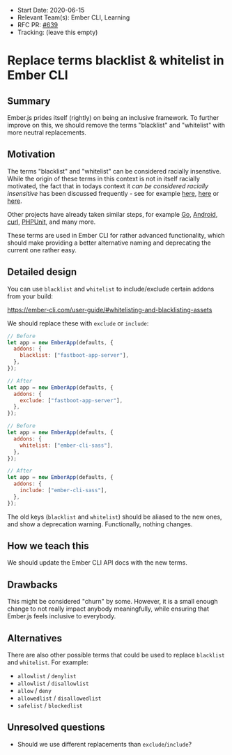 - Start Date: 2020-06-15
- Relevant Team(s): Ember CLI, Learning
- RFC PR: [#639](https://github.com/emberjs/rfcs/pull/639)
- Tracking: (leave this empty)

# Replace terms blacklist & whitelist in Ember CLI

## Summary

Ember.js prides itself (rightly) on being an inclusive framework. To further improve on this, we should remove the terms "blacklist" and "whitelist" with more neutral replacements.

## Motivation

The terms "blacklist" and "whitelist" can be considered racially insenstive. While the origin of these terms in this context is not in itself racially motivated, the fact that in todays context it _can be considered racially insensitive_ has been discussed frequently - see for example [here](https://www.ncbi.nlm.nih.gov/pmc/articles/PMC6148600/), [here](https://bugs.chromium.org/p/chromium/issues/detail?id=981129#c16) or [here](https://www.zdnet.com/article/uk-ncsc-to-stop-using-whitelist-and-blacklist-due-to-racial-stereotyping/).

Other projects have already taken similar steps, for example [Go](https://go-review.googlesource.com/c/go/+/236857/), [Android](<https://android-review.googlesource.com/q/topic:%22soong_inclusive_language%22+(status:open%20OR%20status:merged)>), [curl](https://github.com/curl/curl/pull/5546), [PHPUnit](https://github.com/sebastianbergmann/phpunit/issues/4275), and many more.

These terms are used in Ember CLI for rather advanced functionality, which should make providing a better alternative naming and deprecating the current one rather easy.

## Detailed design

You can use `blacklist` and `whitelist` to include/exclude certain addons from your build:

https://ember-cli.com/user-guide/#whitelisting-and-blacklisting-assets

We should replace these with `exclude` or `include`:

```js
// Before
let app = new EmberApp(defaults, {
  addons: {
    blacklist: ["fastboot-app-server"],
  },
});

// After
let app = new EmberApp(defaults, {
  addons: {
    exclude: ["fastboot-app-server"],
  },
});

// Before
let app = new EmberApp(defaults, {
  addons: {
    whitelist: ["ember-cli-sass"],
  },
});

// After
let app = new EmberApp(defaults, {
  addons: {
    include: ["ember-cli-sass"],
  },
});
```

The old keys (`blacklist` and `whitelist`) should be aliased to the new ones, and show a deprecation warning. Functionally, nothing changes.

## How we teach this

We should update the Ember CLI API docs with the new terms.

## Drawbacks

This might be considered "churn" by some. However, it is a small enough change to not really impact anybody meaningfully, while ensuring that Ember.js feels inclusive to everybody.

## Alternatives

There are also other possible terms that could be used to replace `blacklist` and `whitelist`. For example:

- `allowlist` / `denylist`
- `allowlist` / `disallowlist`
- `allow` / `deny`
- `allowedlist` / `disallowedlist`
- `safelist` / `blockedlist`

## Unresolved questions

- Should we use different replacements than `exclude`/`include`?

